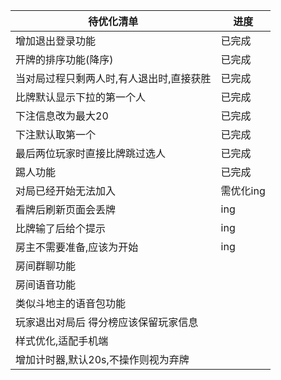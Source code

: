| 待优化清单               | 进度     |
|---------------------|--------|
| 增加退出登录功能            | 已完成    |
| 开牌的排序功能(降序)         | 已完成    |
| 当对局过程只剩两人时,有人退出时,直接获胜 | 已完成    |
| 比牌默认显示下拉的第一个人       | 已完成    |
| 下注信息改为最大20          | 已完成    |
| 下注默认取第一个            | 已完成    |
| 最后两位玩家时直接比牌跳过选人     | 已完成    |
| 踢人功能                | 已完成    |
| 对局已经开始无法加入          | 需优化ing |
| 看牌后刷新页面会丢牌          | ing    |
| 比牌输了后给个提示           |    ing    |
| 房主不需要准备,应该为开始       |   ing     |
| 房间群聊功能              |        |
| 房间语音功能              |        |
| 类似斗地主的语音包功能         |        |
| 玩家退出对局后 得分榜应该保留玩家信息 |        |
| 样式优化,适配手机端          |        |
| 增加计时器,默认20s,不操作则视为弃牌 |        |

